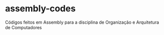 # assembly-codes
Códigos feitos em Assembly para a disciplina de Organização e Arquitetura de Computadores
